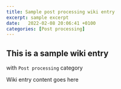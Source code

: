 ```yaml
---
title: Sample post processing wiki entry
excerpt: sample excerpt
date:   2022-02-08 20:06:41 +0100
categories: [Post processing]
---
```


## This is a sample wiki entry
with `Post processing` category

Wiki entry content goes here